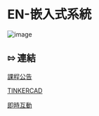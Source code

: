 # EN-嵌入式系統

![image](https://user-images.githubusercontent.com/89717315/132114876-e4f9ec79-6ab2-478a-8b38-ae8ee0f26962.png)


## ⇰ 連結

[課程公告]()

[TINKERCAD](https://www.tinkercad.com/)

[即時互動]()
